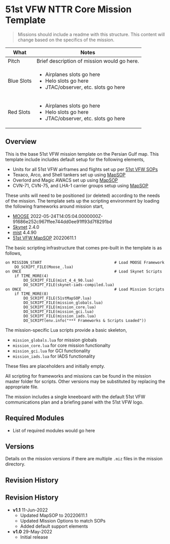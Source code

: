 # 51st VFW NTTR Core Mission Template

> Missions should include a readme with this structure. This content will change based on the
> specifics of the mission.

|What|Notes|
|---|---|
|Pitch|Brief description of mission would go here.|
|Blue Slots|<ul><li>Airplanes slots go here</li><li>Helo slots go here</li><li>JTAC/observer, etc. slots go here</li></ul>|
|Red Slots|<ul><li>Airplanes slots go here</li><li>Helo slots go here</li><li>JTAC/observer, etc. slots go here</li></ul>|

## Overview

This is the base 51st VFW mission template on the Persian Gulf map. This template include includes
default setup for the following elements,

- Units for all 51st VFW airframes and flights set up per
  [51st VFW SOPs](https://github.com/51st-Vfw/MissionEditing-Index/blob/master/documentation/missionsEditingSOPs.md)
- Texaco, Arco, and Shell tankers set up using
  [MapSOP](https://github.com/51st-Vfw/MissionEditing-Index/blob/master/documentation/51stMapSOP/readme.md)
- Overlord and Magic AWACS set up using
  [MapSOP](https://github.com/51st-Vfw/MissionEditing-Index/blob/master/documentation/51stMapSOP/readme.md)
- CVN-71, CVN-75, and LHA-1 carrier groups setup using
  [MapSOP](https://github.com/51st-Vfw/MissionEditing-Index/blob/master/documentation/51stMapSOP/readme.md)

These units will need to be positioned (or deleted) according to the needs of the mission. The
template sets up the scripting environment by loading the following frameworks around mission
start,

- [MOOSE](https://github.com/FlightControl-Master/MOOSE/) 2022-05-24T14:05:04.0000000Z-91686e252c967ffee744dd0ee91ff93d7f8291bd
- [Skynet](https://github.com/walder/Skynet-IADS) 2.4.0
- [mist](https://github.com/mrSkortch/MissionScriptingTools) 4.4.90
- [51st VFW MapSOP](https://github.com/51st-Vfw/MissionEditing-Index/blob/master/documentation/51stMapSOP/readme.md) 20220611.1

The basic scripting infrastructure that comes pre-built in the template is as follows,

```
on MISSION_START                                # Load MOOSE Framework
    DO_SCRIPT_FILE(Moose_.lua)
on ONCE                                         # Load Skynet Scripts
    if TIME_MORE(4)
        DO_SCRIPT_FILE(mist_4_4_90.lua)
        DO_SCRIPT_FILE(skynet-iads-compiled.lua)
on ONCE                                         # Load Mission Scripts
    if TIME_MORE(8)
        DO_SCRIPT_FILE(51stMapSOP.lua)
        DO_SCRIPT_FILE(mission_globals.lua)
        DO_SCRIPT_FILE(mission_core.lua)
        DO_SCRIPT_FILE(mission_gci.lua)
        DO_SCRIPT_FILE(mission_iads.lua)
        DO_SCRIPT(env.info("*** Frameworks & Scripts Loaded"))
```

The mission-specific Lua scripts provide a basic skeleton,

- `mission_globals.lua` for mission globals
- `mission_core.lua` for core mission functionalty
- `mission_gci.lua` for GCI functionality
- `mission_iads.lua` for IADS functionality

These files are placeholders and initially empty.

All scripting for frameworks and missions can be found in the mission master folder for
scripts. Other versions may be substituted by replacing the appropriate file.

The mission includes a single kneeboard with the default 51st VFW communications plan and
a briefing panel with the 51st VFW logo.

## Required Modules

- List of required modules would go here

## Versions

Details on the mission versions if there are multiple `.miz` files in the mission directory.

## Revision History

## Revision History

- **v1.1** 11-Jun-2022
    - Updated MapSOP to 20220611.1
    - Updated Mission Options to match SOPs
    - Added default support elements
- **v1.0** 29-May-2022
    - Initial release
